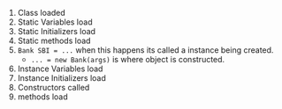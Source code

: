 1. Class loaded
2. Static Variables load
3. Static Initializers load
4. Static methods load
5. `Bank SBI = ...` when this happens its called a instance being created.
   - `... = new Bank(args)` is where object is constructed.
6. Instance Variables load
7. Instance Initializers load
8. Constructors called
9. methods load
